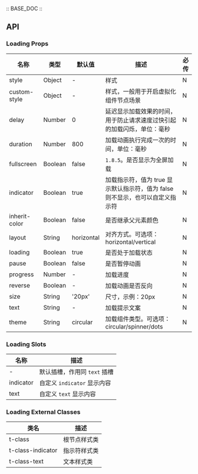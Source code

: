 :: BASE_DOC ::

## API

### Loading Props

名称 | 类型 | 默认值 | 描述 | 必传
-- | -- | -- | -- | --
style | Object | - | 样式 | N
custom-style | Object | - | 样式，一般用于开启虚拟化组件节点场景 | N
delay | Number | 0 | 延迟显示加载效果的时间，用于防止请求速度过快引起的加载闪烁，单位：毫秒 | N
duration | Number | 800 | 加载动画执行完成一次的时间，单位：毫秒 | N
fullscreen | Boolean | false | `1.8.5`。是否显示为全屏加载 | N
indicator | Boolean | true | 加载指示符，值为 true 显示默认指示符，值为 false 则不显示，也可以自定义指示符 | N
inherit-color | Boolean | false | 是否继承父元素颜色 | N
layout | String | horizontal | 对齐方式。可选项：horizontal/vertical | N
loading | Boolean | true | 是否处于加载状态 | N
pause | Boolean | false | 是否暂停动画 | N
progress | Number | - | 加载进度 | N
reverse | Boolean | - | 加载动画是否反向 | N
size | String | '20px' | 尺寸，示例：20px | N
text | String | - | 加载提示文案 | N
theme | String | circular | 加载组件类型。可选项：circular/spinner/dots | N

### Loading Slots

名称 | 描述
-- | --
\- | 默认插槽，作用同 `text` 插槽
indicator | 自定义 `indicator` 显示内容
text | 自定义 `text` 显示内容

### Loading External Classes

类名 | 描述
-- | --
t-class | 根节点样式类
t-class-indicator | 指示符样式类
t-class-text | 文本样式类
